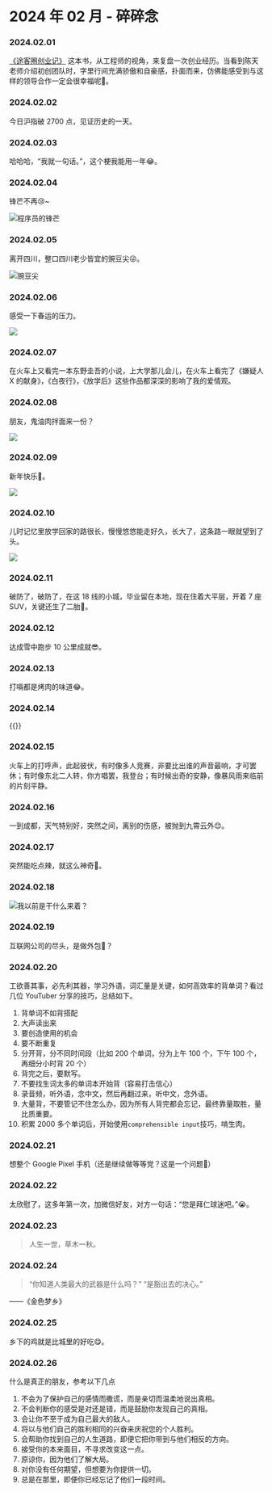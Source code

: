 # 2024 年 02 月 - 碎碎念


### 2024.02.01
[《途客圈创业记》](https://book.douban.com/subject/26739566/) 这本书，从工程师的视角，来复盘一次创业经历。当看到陈天老师介绍初创团队时，字里行间充满骄傲和自豪感，扑面而来，仿佛能感受到与这样的领导合作一定会很幸福呢🥰。

### 2024.02.02
今日沪指破 2700 点，见证历史的一天。

### 2024.02.03
哈哈哈，“我就一句话。”，这个梗我能用一年😂。

### 2024.02.04
锋芒不再😢~

![程序员的锋芒](https://image.ericzzz.com/2024/02/04/a4cd1753-02a6-44bd-9803-1ae1278c2e7a.webp)

### 2024.02.05
离开四川，整口四川老少皆宜的豌豆尖😜。

![豌豆尖](https://image.ericzzz.com/2024%2F02%2F11%2F0a35a788-7b83-4d5c-8171-3a49675dcda3.webp)

### 2024.02.06
感受一下春运的压力。

![](https://image.ericzzz.com/2024%2F02%2F11%2F0c09dca6-85cc-48b0-97e5-5bf0037442ce.webp)

### 2024.02.07
在火车上又看完一本东野圭吾的小说，上大学那儿会儿，在火车上看完了《嫌疑人 X 的献身》，《白夜行》，《放学后》这些作品都深深的影响了我的爱情观。

### 2024.02.08
朋友，鬼油肉拌面来一份？

![](https://image.ericzzz.com/2024%2F02%2F11%2Fc7cb499f-5cde-47b1-80a0-60e3024efc43.webp)

### 2024.02.09
新年快乐🎉。

![](https://image.ericzzz.com/2024%2F02%2F11%2F8d61cbfa-e5a9-4150-8c62-0884ed9b191f.webp)

### 2024.02.10
儿时记忆里放学回家的路很长，慢慢悠悠能走好久，长大了，这条路一眼就望到了头。

![](https://image.ericzzz.com/2024%2F02%2F11%2Fb812e167-ea48-418f-b836-13a676d53f3a.webp)

### 2024.02.11
破防了，破防了，在这 18 线的小城，毕业留在本地，现在住着大平层，开着 7 座 SUV，关键还生了二胎🥲。

### 2024.02.12
达成雪中跑步 10 公里成就😎。

### 2024.02.13
打嗝都是烤肉的味道😂。

### 2024.02.14
{{<youtube A1zYsCFjoKY>}}

### 2024.02.15
火车上的打呼声，此起彼伏，有时像多人竞赛，非要比出谁的声音最响，才可罢休；有时像东北二人转，你方唱罢，我登台；有时候出奇的安静，像暴风雨来临前的片刻平静。

### 2024.02.16
一到成都，天气特别好，突然之间，离别的伤感，被抛到九霄云外😊。

### 2024.02.17
突然能吃点辣，就这么神奇🤔。

### 2024.02.18

![我以前是干什么来着？](https://image.ericzzz.com/2024%2F02%2F18%2Fa8a1efafly1gbv1dmw1f3j20y50xwadb-1971259648.webp)

### 2024.02.19
互联网公司的尽头，是做外包🤔？

### 2024.02.20
工欲善其事，必先利其器，学习外语，词汇量是关键，如何高效率的背单词？看过几位 YouTuber 分享的技巧，总结如下。

1. 背单词不如背搭配
2. 大声读出来
3. 要创造使用的机会
4. 要不断重复
5. 分开背，分不同时间段（比如 200 个单词，分为上午 100 个，下午 100 个，再细分小时背 20 个）
6. 背完之后，要默写。
7. 不要找生词太多的单词本开始背（容易打击信心）
8. 录音频，听外语，念中文，然后再翻过来，听中文，念外语。
9. 大量背，不要管记不住怎么办，因为所有人背完都会忘记，最终靠量取胜，量比质重要。
10. 积累 2000 多个单词后，开始使用`comprehensible input`技巧，啃生肉。

### 2024.02.21
想整个 Google Pixel 手机（还是继续做等等党？这是一个问题🤔）

### 2024.02.22
太欣慰了，这多年第一次，加微信好友，对方一句话：“您是拜仁球迷吧。”😭。

### 2024.02.23
> 人生一世，草木一秋。

### 2024.02.24
> “你知道人类最大的武器是什么吗？”
> “是豁出去的决心。”

——《金色梦乡》

### 2024.02.25
乡下的鸡就是比城里的好吃😋。

### 2024.02.26
什么是真正的朋友，参考以下几点
1. 不会为了保护自己的感情而撒谎，而是亲切而温柔地说出真相。
2. 不会判断你的感受是对还是错，而是鼓励你发现自己的真相。
3. 会让你不至于成为自己最大的敌人。
4. 将以与他们自己的胜利相同的兴奋来庆祝您的个人胜利。
5. 会帮助你找到自己的人生道路，即便它把你带到与他们相反的方向。
6. 接受你的本来面目，不寻求改变这一点。
7. 原谅你，因为他们了解大局。
8. 对你没有任何期望，但想要为你提供一切。
9. 总是在那里，即便你已经忘记了他们一段时间。
